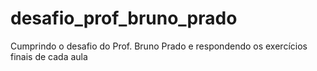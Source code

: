 # desafio_prof_bruno_prado
Cumprindo o desafio do Prof. Bruno Prado e respondendo os exercícios finais de cada aula

